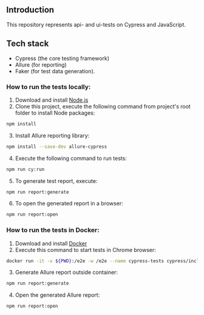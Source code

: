 ## Introduction
This repository represents api- and ui-tests on Cypress and JavaScript.

## Tech stack
- Cypress (the core testing framework)
- Allure (for reporting)
- Faker (for test data generation).

### How to run the tests locally:
1. Download and install [Node.js](https://nodejs.org/en/download)
2. Clone this project, execute the following command from project's root folder to install Node packages:
```sh
npm install
```
3. Install Allure reporting library:
```sh
npm install --save-dev allure-cypress
```
4. Execute the following command to run tests:
```sh
npm run cy:run
```
5. To generate test report, execute:
```sh
npm run report:generate
```
6. To open the generated report in a browser:
```sh
npm run report:open
```
### How to run the tests in Docker:
1. Download and install [Docker](https://docs.docker.com/engine/install/)
2. Execute this command to start tests in Chrome browser:
```sh
docker run -it -v ${PWD}:/e2e -w /e2e --name cypress-tests cypress/included:14.2.0 -b chrome
```
3. Generate Allure report outside container:
```sh
npm run report:generate
```
4. Open the generated Allure report:
```sh
npm run report:open
```